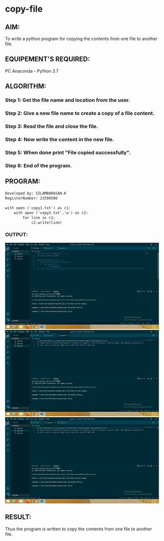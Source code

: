# copy-file
## AIM:
To write a python program for copying the contents from one file to another file.
## EQUIPEMENT'S REQUIRED: 
PC
Anaconda - Python 3.7
## ALGORITHM: 
### Step 1: Get the file name and location from the user.

### Step 2: Give a new file name to create a copy of a file content.
 
### Step 3: Read the file and close the file.

### Step 4:  Now write the content in the new file.

### Step 5: When done print "File copied successfully".

### Step 6: End of the program.

## PROGRAM:
```Program For Copying The Contents:
Developed by: SILAMBARASAN.K
RegisterNumber: 21500586 

with open ('copy1.txt') as c1:
    with open ('copy2.txt','w') as c2:
        for line in c1:
            c2.write(line)
```

### OUTPUT:
![git log](Screenshot1.png)
![git log](Screenshot2.png)
![git log](Screenshot3.png)

## RESULT:
Thus the program is written to copy the contents from one file to another file.